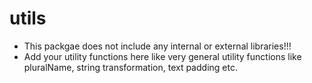 # utils

- This packgae does not include any internal or external libraries!!!
- Add your utility functions here like very general utility functions like pluralName, string transformation, text padding etc.



